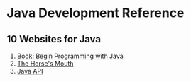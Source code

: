 # Java Development Reference

## 10 Websites for Java

1. [Book: Begin Programming with Java](https://users.drew.edu/bburd/)
2. [The Horse's Mouth](https://www.oracle.com/java/)
3. [Java API](https://docs.oracle.com/en/java/javase/17/docs/api/index.html)

